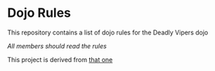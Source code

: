 Dojo Rules
==========

This repository contains a list of dojo rules for the Deadly Vipers dojo

_All members should read the rules_

This project is derived from [that one](https://github.com/deadlyvipers)
